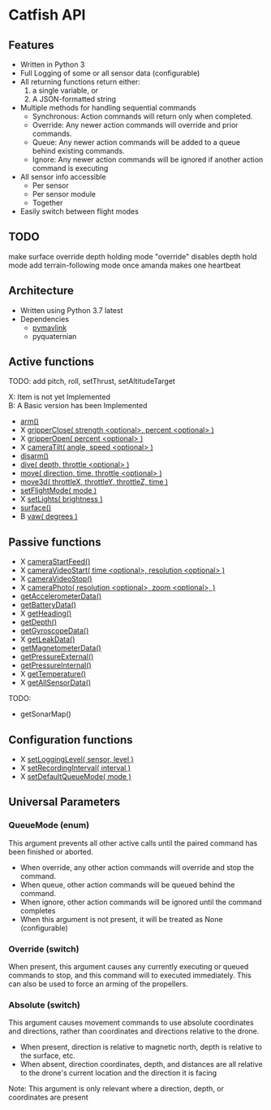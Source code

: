 # Catfish API

## Features

- Written in Python 3
- Full Logging of some or all sensor data (configurable)
- All returning functions return either:
    1. a single variable, or
    2. A JSON-formatted string
- Multiple methods for handling sequential commands
  - Synchronous: Action commands will return only when completed.
  - Override: Any newer action commands will override and prior commands.
  - Queue: Any newer action commands will be added to a queue behind existing commands.
  - Ignore: Any newer action commands will be ignored if another action command is executing
- All sensor info accessible
  - Per sensor
  - Per sensor module
  - Together
- Easily switch between flight modes

## TODO

make surface override depth holding mode
"override" disables depth hold mode
add terrain-following mode once amanda makes one
heartbeat

## Architecture

- Written using Python 3.7 latest
- Dependencies
  - [pymavlink](https://github.com/ArduPilot/pymavlink)
  - pyquaternian

## Active functions

TODO: add pitch, roll, setThrust, setAltitudeTarget

X: Item is not yet Implemented  
B: A Basic version has been Implemented

- [arm()](docs/Active/arm.md)
- X [gripperClose( strength \<optional>, percent \<optional> )](docs/Active/armGrab.md)
- X [gripperOpen( percent \<optional> )](docs/Active/armRelease.md)
- X [cameraTilt( angle, speed \<optional> )](docs/Active/cameraTilt.md)
- [disarm()](docs/Active/disarm.md)
- [dive( depth, throttle \<optional> )](docs/Active/dive.md)
- [move( direction, time, throttle \<optional> )](docs/Active/move.md)
- [move3d( throttleX, throttleY, throttleZ, time )](docs/Active/move3d.md)
- [setFlightMode( mode )](docs/Active/setFlightMode.md)
- X [setLights( brightness )](docs/Active/setLights.md)
- [surface()](docs/Active/surface.md)
- B [yaw( degrees )](docs/Active/yaw.md)

## Passive functions

- X [cameraStartFeed()](docs/Passive/cameraStartFeed.md)
- X [cameraVideoStart( time \<optional>, resolution \<optional> )](docs/Passive/cameraVideoStart.md)
- X [cameraVideoStop()](docs/Passive/cameraVideoStop.md)
- X [cameraPhoto( resolution \<optional>, zoom \<optional>, )](docs/Passive/cameraPhoto.md)
- [getAccelerometerData()](docs/Passive/getAccelerometerData.md)
- [getBatteryData()](docs/Passive/getBatteryData.md)
- X [getHeading()](docs/Passive/getHeading.md)
- [getDepth()](docs/Passive/getDepth.md)
- [getGyroscopeData()](docs/Passive/getGyroscopeData.md)
- X [getLeakData()](docs/Passive/getLeakData.md)
- [getMagnetometerData()](docs/Passive/getMagnetometerData.md)
- [getPressureExternal()](docs/Passive/getPressureExternal.md)
- [getPressureInternal()](docs/Passive/getPressureInternal.md)
- X [getTemperature()](docs/Passive/getTemperature.md)
- X [getAllSensorData()](docs/Passive/getAllSensorData.md)

TODO:

- getSonarMap()

## Configuration functions

- X [setLoggingLevel( sensor, level )](docs/Configuration/setLoggingLevel.md)
- X [setRecordingInterval( interval )](docs/Configuration/setRecordingInterval.md)
- X [setDefaultQueueMode( mode )](docs/Configuration/setDefaultQueueMode.md)

## Universal Parameters

### QueueMode (enum)  

This argument prevents all other active calls until the paired command has been finished or aborted.

- When override, any other action commands will override and stop the command.
- When queue, other action commands will be queued behind the command.
- When ignore, other action commands will be ignored until the command completes
- When this argument is not present, it will be treated as None (configurable)

### Override (switch)

When present, this argument causes any currently executing or queued commands to stop, and this command will to executed immediately.  This can also be used to force an arming of the propellers.

### Absolute (switch)

This argument causes movement commands to use absolute coordinates and directions, rather than coordinates and directions relative to the drone.

- When present, direction is relative to magnetic north, depth is relative to the surface, etc.
- When absent, direction coordinates, depth, and distances are all relative to the drone's current location and the direction it is facing

Note: This argument is only relevant where a direction, depth, or coordinates are present
